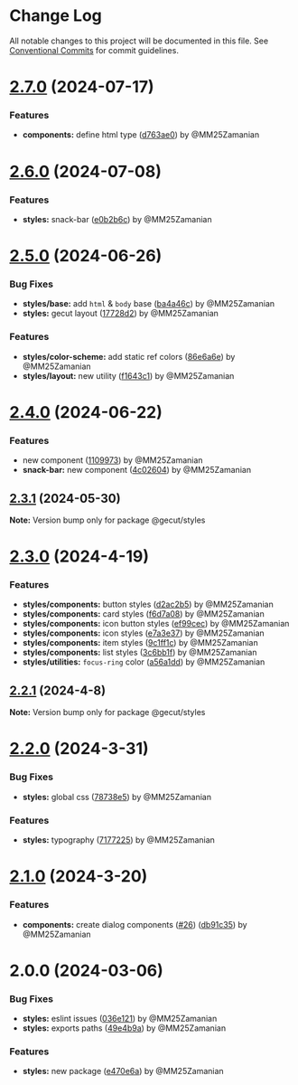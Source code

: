# Change Log

All notable changes to this project will be documented in this file.
See [Conventional Commits](https://conventionalcommits.org) for commit guidelines.

# [2.7.0](https://github.com/gecut/hybrid-ui/compare/@gecut/styles@2.6.0...@gecut/styles@2.7.0) (2024-07-17)

### Features

* **components:** define html type ([d763ae0](https://github.com/gecut/hybrid-ui/commit/d763ae022b4a2ccafb572a8f6475092326145dfb)) by @MM25Zamanian

# [2.6.0](https://github.com/gecut/hybrid-ui/compare/@gecut/styles@2.5.0...@gecut/styles@2.6.0) (2024-07-08)

### Features

* **styles:** snack-bar ([e0b2b6c](https://github.com/gecut/hybrid-ui/commit/e0b2b6c075e518ff71f94d625fa9d9a9c128ca8c)) by @MM25Zamanian

# [2.5.0](https://github.com/gecut/hybrid-ui/compare/@gecut/styles@2.4.0...@gecut/styles@2.5.0) (2024-06-26)

### Bug Fixes

* **styles/base:** add `html` & `body` base ([ba4a46c](https://github.com/gecut/hybrid-ui/commit/ba4a46c539fd78c764d3a0275f60d1e2c7eb79a6)) by @MM25Zamanian
* **styles:** gecut layout ([17728d2](https://github.com/gecut/hybrid-ui/commit/17728d2fdbf8c6f37ba2df0890fd2fe1d487974d)) by @MM25Zamanian

### Features

* **styles/color-scheme:** add static ref colors ([86e6a6e](https://github.com/gecut/hybrid-ui/commit/86e6a6e839fe9f231b616eeb108597df92657431)) by @MM25Zamanian
* **styles/layout:** new utility ([f1643c1](https://github.com/gecut/hybrid-ui/commit/f1643c1b369c239394e72f2ba913c7fdcf514f47)) by @MM25Zamanian

# [2.4.0](https://github.com/gecut/hybrid-ui/compare/@gecut/styles@2.3.1...@gecut/styles@2.4.0) (2024-06-22)

### Features

- new component ([1109973](https://github.com/gecut/hybrid-ui/commit/1109973af2c60a59fda7560166f2644fc2c3e593)) by @MM25Zamanian
- **snack-bar:** new component ([4c02604](https://github.com/gecut/hybrid-ui/commit/4c026040e4893b4c9043770517253d788c3b7fb7)) by @MM25Zamanian

## [2.3.1](https://github.com/gecut/hybrid-ui/compare/@gecut/styles@2.3.0...@gecut/styles@2.3.1) (2024-05-30)

**Note:** Version bump only for package @gecut/styles

# [2.3.0](https://github.com/gecut/hybrid-ui/compare/@gecut/styles@2.2.1...@gecut/styles@2.3.0) (2024-4-19)

### Features

- **styles/components:** button styles ([d2ac2b5](https://github.com/gecut/hybrid-ui/commit/d2ac2b5d97ee1b123c7d3d8c20bfd2d3cfb7a430)) by @MM25Zamanian
- **styles/components:** card styles ([f6d7a08](https://github.com/gecut/hybrid-ui/commit/f6d7a08359f60d1b897bcacef730091f69eddeea)) by @MM25Zamanian
- **styles/components:** icon button styles ([ef99cec](https://github.com/gecut/hybrid-ui/commit/ef99cecb76c2fc86cdf9de5f26569cbece8a0222)) by @MM25Zamanian
- **styles/components:** icon styles ([e7a3e37](https://github.com/gecut/hybrid-ui/commit/e7a3e370f746e1eb412181511ac409b2d537eef2)) by @MM25Zamanian
- **styles/components:** item styles ([9c1ff1c](https://github.com/gecut/hybrid-ui/commit/9c1ff1c2d2c0a73efb16202c4ced78e6b6807be3)) by @MM25Zamanian
- **styles/components:** list styles ([3c6bb1f](https://github.com/gecut/hybrid-ui/commit/3c6bb1fd85f7bce8584cb9b450ae51f957a79dc8)) by @MM25Zamanian
- **styles/utilities:** `focus-ring` color ([a56a1dd](https://github.com/gecut/hybrid-ui/commit/a56a1ddf827256d2dbe6b9fc204416c925267845)) by @MM25Zamanian

## [2.2.1](https://github.com/gecut/hybrid-ui/compare/@gecut/styles@2.2.0...@gecut/styles@2.2.1) (2024-4-8)

**Note:** Version bump only for package @gecut/styles

# [2.2.0](https://github.com/gecut/hybrid-ui/compare/@gecut/styles@2.1.0...@gecut/styles@2.2.0) (2024-3-31)

### Bug Fixes

- **styles:** global css ([78738e5](https://github.com/gecut/hybrid-ui/commit/78738e596ab6b08aa8f4983aaeb5ed573104e979)) by @MM25Zamanian

### Features

- **styles:** typography ([7177225](https://github.com/gecut/hybrid-ui/commit/7177225d9c8b60b43d6ceea644aa0c9dd1082899)) by @MM25Zamanian

# [2.1.0](https://github.com/gecut/hybrid-ui/compare/@gecut/styles@2.0.0...@gecut/styles@2.1.0) (2024-3-20)

### Features

- **components:** create dialog components ([#26](https://github.com/gecut/hybrid-ui/issues/26)) ([db91c35](https://github.com/gecut/hybrid-ui/commit/db91c352417257d8f516e2104209597eeeb26647)) by @MM25Zamanian

# 2.0.0 (2024-03-06)

### Bug Fixes

- **styles:** eslint issues ([036e121](https://github.com/gecut/hybrid-ui/commit/036e12134efe38e77516834201256ef66c2f3596)) by @MM25Zamanian
- **styles:** exports paths ([49e4b9a](https://github.com/gecut/hybrid-ui/commit/49e4b9a3bf8e31ef94ee35b28ff816e917a196d1)) by @MM25Zamanian

### Features

- **styles:** new package ([e470e6a](https://github.com/gecut/hybrid-ui/commit/e470e6af50ae89f4d72be5e0319dc8e0a5cbdce5)) by @MM25Zamanian
